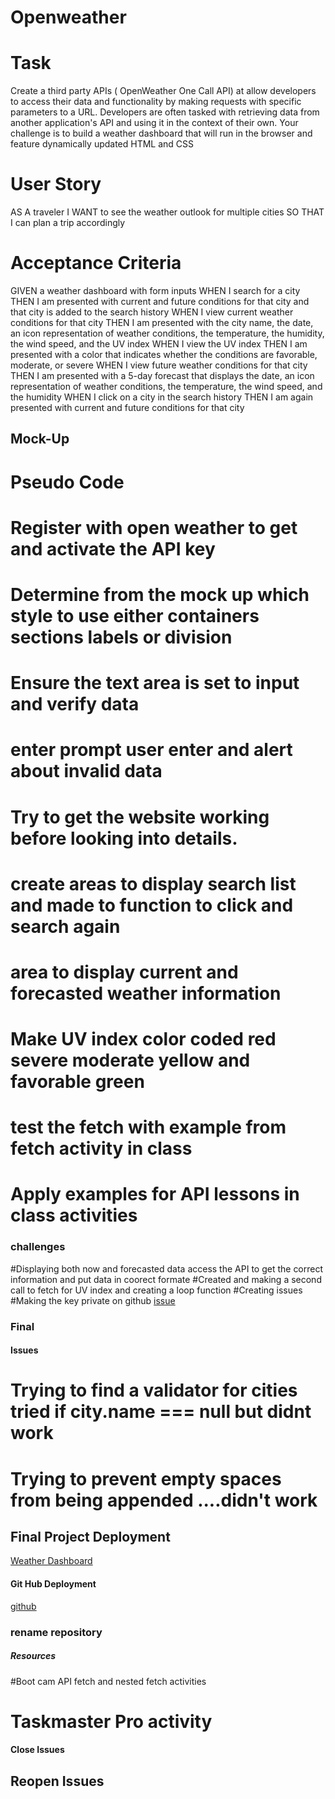 # Openweather
# Task
Create a third party APIs ( OpenWeather One Call API) at allow developers to access their data and functionality by making requests with specific parameters to a URL. Developers are often tasked with retrieving data from another application's API and using it in the context of their own. Your challenge is to build a weather dashboard that will run in the browser and feature dynamically updated HTML and CSS
# User Story
AS A traveler
I WANT to see the weather outlook for multiple cities
SO THAT I can plan a trip accordingly
# Acceptance Criteria
GIVEN a weather dashboard with form inputs
WHEN I search for a city
THEN I am presented with current and future conditions for that city and that city is added to the search history
WHEN I view current weather conditions for that city
THEN I am presented with the city name, the date, an icon representation of weather conditions, the temperature, the humidity, the wind speed, and the UV index
WHEN I view the UV index
THEN I am presented with a color that indicates whether the conditions are favorable, moderate, or severe
WHEN I view future weather conditions for that city
THEN I am presented with a 5-day forecast that displays the date, an icon representation of weather conditions, the temperature, the wind speed, and the humidity
WHEN I click on a city in the search history
THEN I am again presented with current and future conditions for that city
## Mock-Up
[](./assets/images/mockUp.jpg)
# Pseudo Code

# Register with open weather to get and activate the API key
# Determine from the mock up which style to use either containers sections labels or division
# Ensure the text area is set to input and verify data 
# enter prompt user enter and alert about invalid data 
# Try to get the website working before looking into details.
# create areas to display search list and made to function to click and search again
# area to display current and forecasted weather information
# Make UV index color coded red severe moderate yellow and favorable green
# test the fetch with example from fetch activity in class
# Apply examples for API lessons in class activities
### challenges
#Displaying both now and forecasted data access the API to get the correct information and put data in coorect formate
#Created and making a second call to fetch for UV index and creating a loop function
#Creating issues
#Making the key private on github
[issue](./assets/images/issues.jpg)
### Final ####
[](./assets/images/final.jpg)

#### Issues
# Trying to find a validator for cities tried if city.name === null but didnt work
# Trying to prevent empty spaces from being appended ....didn't work
## Final Project Deployment
[Weather Dashboard](https://jahneo.github.io/NeilsWeather-Dashboard/)
#### Git Hub Deployment
[github](https://github.com/Jahneo/Openweather) 

### rename repository
##### Resources ###
#Boot cam API fetch and nested fetch activities
# Taskmaster Pro activity

#### Close Issues ###
## Reopen Issues ##
